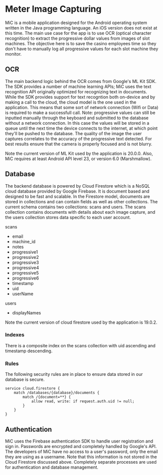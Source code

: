 # Meter Image Capturing

MiC is a mobile application designed for the Android operating system written in the Java programming language.  An iOS version does not exist at this time.  The main use case for the app is to use OCR (optical character recognition) to extract the progressive dollar values from images of slot machines.  The objective here is to save the casino employees time so they don't have to manually log all progressive values for each slot machine they monitor.  

## OCR ##

The main backend logic behind the OCR comes from Google's ML Kit SDK.  The SDK provides a number of machine learning APIs; MiC uses the text recognition API originally optimized for recognizing text in documents.  While the SDK provides support for text recogntion both on-device and by making a call to the cloud, the cloud model is the one used in the application.  This means that some sort of network connection (Wifi or Data) is required to make a successfull call.  Note: progressive values can still be inputted manually through the keyboard and submitted to the database without a network connection.  In this case the values will be stored in a queue until the next time the device connects to the internet, at which point they'll be pushed to the database.  The quality of the image the user captures correlates to the accuracy of the progressive text detected.  For best results ensure that the camera is properly focused and is not blurry.  

Note the current version of ML Kit used by the application is 20.0.0.  Also, MiC requires at least Android API level 23, or version 6.0 (Marshmallow).  

## Database ##

The backend database is powered by Cloud Firestore which is a NoSQL cloud database provided by Google Firebase.  It is document based and designed to be fast and scalable.  In the Firestore model, documents are stored in collections and can contain fields as well as other collections.  The current schema contains two collections: scans and users.  The scans collection contains documents with details about each image capture, and the users collection stores data specific to each user account.  

scans
 * email
 * machine_id
 * notes
 * progressive1
 * progressive2
 * progressive3
 * progressive4
 * progressive5
 * progressive6
 * timestamp
 * uid
 * userName

users
 * displayNames

Note the current version of cloud firestore used by the application is 19.0.2.  

### Indexes ###
There is a composite index on the scans collection with uid ascending and timestamp descending.  

### Rules ###
The following security rules are in place to ensure data stored in our database is secure.  

```
service cloud.firestore {
    match /databases/{database}/documents {
        match /{document=**} {
            allow read, write: if request.auth.uid != null;
        }
    }
}
```

## Authentication ##

MiC uses the Firebase authentication SDK to handle user registration and sign in.  Passwords are encrypted and completely handled by Google's API.  The developers of MiC have no access to a user's password, only the email they are using as a username.  Note that this information is not stored in the Cloud Firestore discussed above.  Completely separate processes are used for authentication and database management.  





